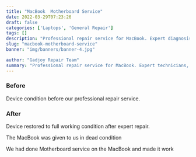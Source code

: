 ```yaml
---
title: "MacBook  Motherboard Service"
date: 2022-03-29T07:23:26
draft: false
categories: ['Laptops', 'General Repair']
tags: []
description: "Professional repair service for MacBook. Expert diagnosis and quality repairs in Bangalore."
slug: "macbook-motherboard-service"
banner: "img/banners/banner-4.jpg"

author: "Gadjoy Repair Team"
summary: "Professional repair service for MacBook. Expert technicians, quality parts, warranty included."
---
```


### Before

Device condition before our professional repair service.

### After

Device restored to full working condition after expert repair.

The MacBook was given to us in dead condition

We had done Motherboard service on the MacBook and made it work